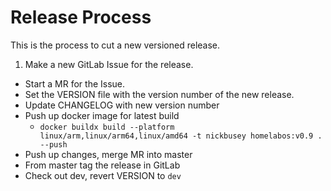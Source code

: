 # Release Process

This is the process to cut a new versioned release.

1. Make a new GitLab Issue for the release.
* Start a MR for the Issue.
* Set the VERSION file with the version number of the new release.
* Update CHANGELOG with new version number
* Push up docker image for latest build
  * `docker buildx build --platform linux/arm,linux/arm64,linux/amd64 -t nickbusey homelabos:v0.9 . --push`
* Push up changes, merge MR into master
* From master tag the release in GitLab
* Check out dev, revert VERSION to `dev`
